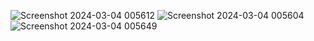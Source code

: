 ![Screenshot 2024-03-04 005612](https://github-production-user-asset-6210df.s3.amazonaws.com/86911300/309575395-686ca170-2ef7-41b6-9c66-ab596f4dddfb.png?X-Amz-Algorithm=AWS4-HMAC-SHA256&X-Amz-Credential=AKIAVCODYLSA53PQK4ZA%2F20250318%2Fus-east-1%2Fs3%2Faws4_request&X-Amz-Date=20250318T165838Z&X-Amz-Expires=300&X-Amz-Signature=5422a1b21d2c78197848fb3f773cd5573d95f5835b5ef6f6db420df551aa897e&X-Amz-SignedHeaders=host)
![Screenshot 2024-03-04 005604](https://github-production-user-asset-6210df.s3.amazonaws.com/86911300/309575388-391f96a0-2f0d-4255-9eb8-ff312ffb053b.png?X-Amz-Algorithm=AWS4-HMAC-SHA256&X-Amz-Credential=AKIAVCODYLSA53PQK4ZA%2F20250318%2Fus-east-1%2Fs3%2Faws4_request&X-Amz-Date=20250318T165858Z&X-Amz-Expires=300&X-Amz-Signature=a187df80c054097c598348c445eb82c137eb341552b3887b89207151b7b40644&X-Amz-SignedHeaders=host)
![Screenshot 2024-03-04 005649](https://github-production-user-asset-6210df.s3.amazonaws.com/86911300/309575397-cb17e7f2-11f4-4249-9c18-2dbe230a2e7f.png?X-Amz-Algorithm=AWS4-HMAC-SHA256&X-Amz-Credential=AKIAVCODYLSA53PQK4ZA%2F20250318%2Fus-east-1%2Fs3%2Faws4_request&X-Amz-Date=20250318T165914Z&X-Amz-Expires=300&X-Amz-Signature=3abfa45b7d735326b458229f3b041c6662b40794e51792dee58eff2758cdaee2&X-Amz-SignedHeaders=host)
